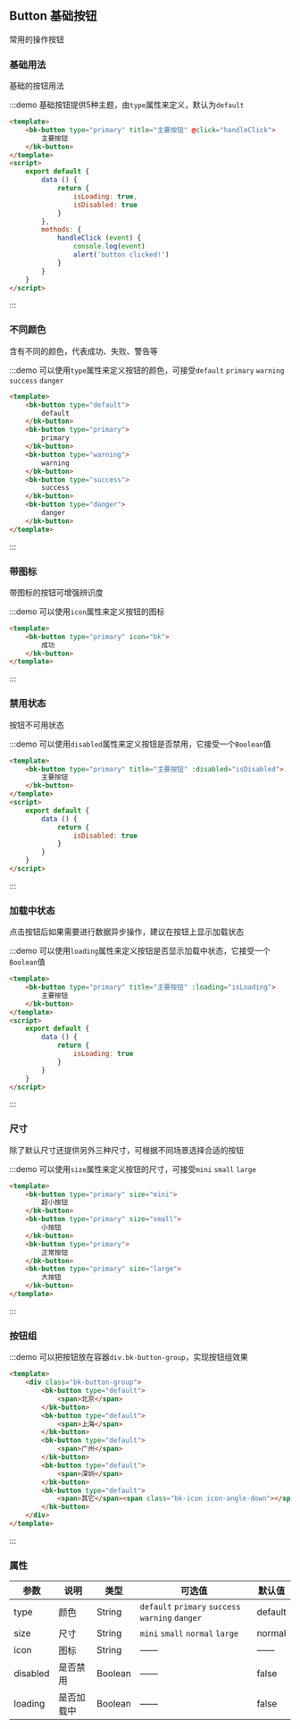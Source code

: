 <script>
    export default {
        data () {
            return {
                isLoading: true,
                isDisabled: true
            };
        },
        methods: {
            handleClick (event) {
                console.log(event);
                alert('button clicked!');
            }
        }
    }
</script>

## Button 基础按钮
常用的操作按钮

### 基础用法

基础的按钮用法

:::demo 基础按钮提供5种主题，由`type`属性来定义，默认为`default`

```html
<template>
    <bk-button type="primary" title="主要按钮" @click="handleClick">
        主要按钮
    </bk-button>
</template>
<script>
    export default {
        data () {
            return {
                isLoading: true,
                isDisabled: true
            }
        },
        methods: {
            handleClick (event) {
                console.log(event)
                alert('button clicked!')
            }
        }
    }
</script>
```
:::

### 不同颜色

含有不同的颜色，代表成功、失败、警告等

:::demo 可以使用`type`属性来定义按钮的颜色，可接受`default` `primary` `warning` `success` `danger`

```html
<template>
    <bk-button type="default">
        default
    </bk-button>
    <bk-button type="primary">
        primary
    </bk-button>
    <bk-button type="warning">
        warning
    </bk-button>
    <bk-button type="success">
        success
    </bk-button>
    <bk-button type="danger">
        danger
    </bk-button>
</template>
```
:::

### 带图标

带图标的按钮可增强辨识度

:::demo 可以使用`icon`属性来定义按钮的图标

```html
<template>
    <bk-button type="primary" icon="bk">
        成功
    </bk-button>
</template>
```
:::

### 禁用状态

按钮不可用状态

:::demo 可以使用`disabled`属性来定义按钮是否禁用，它接受一个`Boolean`值

```html
<template>
    <bk-button type="primary" title="主要按钮" :disabled="isDisabled">
        主要按钮
    </bk-button>
</template>
<script>
    export default {
        data () {
            return {
                isDisabled: true
            }
        }
    }
</script>
```
:::

### 加载中状态

点击按钮后如果需要进行数据异步操作，建议在按钮上显示加载状态

:::demo 可以使用`loading`属性来定义按钮是否显示加载中状态，它接受一个`Boolean`值

```html
<template>
    <bk-button type="primary" title="主要按钮" :loading="isLoading">
        主要按钮
    </bk-button>
</template>
<script>
    export default {
        data () {
            return {
                isLoading: true
            }
        }
    }
</script>
```
:::

### 尺寸  

除了默认尺寸还提供另外三种尺寸，可根据不同场景选择合适的按钮

:::demo 可以使用`size`属性来定义按钮的尺寸，可接受`mini` `small` `large`

```html
<template>
    <bk-button type="primary" size="mini">
        超小按钮
    </bk-button>
    <bk-button type="primary" size="small">
        小按钮
    </bk-button>
    <bk-button type="primary">
        正常按钮
    </bk-button>
    <bk-button type="primary" size="large">
        大按钮
    </bk-button>
</template>

```
:::

### 按钮组 

:::demo 可以把按钮放在容器`div.bk-button-group`，实现按钮组效果

```html
<template>
    <div class="bk-button-group">
        <bk-button type="default">
            <span>北京</span>
        </bk-button>
        <bk-button type="default">
            <span>上海</span>
        </bk-button>
        <bk-button type="default">
            <span>广州</span>
        </bk-button>
        <bk-button type="default">
            <span>深圳</span>
        </bk-button>
        <bk-button type="default">
            <span>其它</span><span class="bk-icon icon-angle-down"></span>
        </bk-button>
    </div>
</template>

```
:::

### 属性
| 参数      | 说明    | 类型      | 可选值       | 默认值   |
|---------- |-------- |---------- |-------------  |-------- |
|type       |颜色     |String     |`default` `primary` `success` `warning` `danger` |default|
|size       |尺寸     |String     |`mini` `small` `normal` `large` |normal|
|icon       |图标     |String     | —— | —— |
|disabled   |是否禁用 |Boolean    |——            | false |
|loading    |是否加载中 |Boolean    |——            | false |

